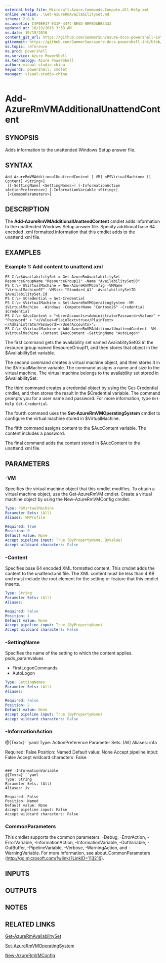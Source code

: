 ```yaml
---
external help file: Microsoft.Azure.Commands.Compute.dll-Help.xml
online version: .\Get-AzureRmAvailabilitySet.md
schema: 2.0.0
ms.assetid: C4F0EE47-E31F-4474-8E5D-0EF8DABB3433
updated_at: 10/19/2016 3:33 AM
ms.date: 10/19/2016
content_git_url: https://github.com/SummerSun/azure-docs-powershell-int/blob/master/azureps-cmdlets-docs/ResourceManager/AzureRM.Compute/v1.3.4/Add-AzureRmVMAdditionalUnattendContent.md
gitcommit: https://github.com/SummerSun/azure-docs-powershell-int/blob/c0d1e448da01261236e9ece01ca5c2a98effbf31/azureps-cmdlets-docs/ResourceManager/AzureRM.Compute/v1.3.4/Add-AzureRmVMAdditionalUnattendContent.md
ms.topic: reference
ms.prod: powershell
ms.service: Azure PowerShell
ms.technology: Azure PowerShell
author: visual-studio-china
keywords: powershell, cmdlet
manager: visual-studio-china
---
```


# Add-AzureRmVMAdditionalUnattendContent

## SYNOPSIS
Adds information to the unattended Windows Setup answer file.

## SYNTAX

```
Add-AzureRmVMAdditionalUnattendContent [-VM] <PSVirtualMachine> [[-Content] <String>]
 [[-SettingName] <SettingNames>] [-InformationAction <ActionPreference>] [-InformationVariable <String>]
 [<CommonParameters>]
```

## DESCRIPTION
The **Add-AzureRmVMAdditionalUnattendContent** cmdlet adds information to the unattended Windows Setup answer file.
Specify additional base 64 encoded .xml formatted information that this cmdlet adds to the unattend.xml file.

## EXAMPLES

### Example 1: Add content to unattend.xml
```
PS C:\>$AvailabilitySet = Get-AzureRmAvailabilitySet -ResourceGroupName "ResourceGroup11" -Name "AvailabilitySet03"
PS C:\> $VirtualMachine = New-AzureRmVMConfig -VMName "VirtualMachine07" -VMSize "Standard_A1" -AvailabilitySetID $AvailabilitySet.Id 
PS C:\> $Credential = Get-Credential
PS C:\> $VirtualMachine = Set-AzureRmVMOperatingSystem -VM $VirtualMachine  -Windows -ComputerName "Contoso26" -Credential $Credential
PS C:\> $AucContent = "<UserAccounts><AdministratorPassword><Value>" + "Password" + "</Value><PlainText>true</PlainText></AdministratorPassword></UserAccounts>";
PS C:\> $VirtualMachine = Add-AzureRmVMAdditionalUnattendContent -VM $VirtualMachine -Content $AucContent -SettingName "AutoLogon"
```

The first command gets the availability set named AvailablitySet03 in the resource group named ResourceGroup11, and then stores that object in the $AvailabilitySet variable.

The second command creates a virtual machine object, and then stores it in the $VirtualMachine variable.
The command assigns a name and size to the virtual machine.
The virtual machine belongs to the availability set stored in $AvailabilitySet.

The third command creates a credential object by using the Get-Credential cmdlet, and then stores the result in the $Credential variable.
The command prompts you for a user name and password.
For more information, type `Get-Help Get-Credential`.

The fourth command uses the **Set-AzureRmVMOperatingSystem** cmdlet to configure the virtual machine stored in $VirtualMachine.

The fifth command assigns content to the $AucContent variable.
The content includes a password.

The final command adds the content stored in $AucContent to the unattend.xml file.

## PARAMETERS

### -VM
Specifies the virtual machine object that this cmdlet modifies.
To obtain a virtual machine object, use the Get-AzureRmVM cmdlet.
Create a virtual machine object by using the New-AzureRmVMConfig cmdlet.

```yaml
Type: PSVirtualMachine
Parameter Sets: (All)
Aliases: VMProfile

Required: True
Position: 0
Default value: None
Accept pipeline input: True (ByPropertyName, ByValue)
Accept wildcard characters: False
```

### -Content
Specifies base 64 encoded XML formatted content.
This cmdlet adds the content to the unattend.xml file.
The XML content must be less than 4 KB and must include the root element for the setting or feature that this cmdlet inserts.

```yaml
Type: String
Parameter Sets: (All)
Aliases: 

Required: False
Position: 1
Default value: None
Accept pipeline input: True (ByPropertyName)
Accept wildcard characters: False
```

### -SettingName
Specifies the name of the setting to which the content applies.
psdx_paramvalues

- FirstLogonCommands
- AutoLogon

```yaml
Type: SettingNames
Parameter Sets: (All)
Aliases: 

Required: False
Position: 2
Default value: None
Accept pipeline input: True (ByPropertyName)
Accept wildcard characters: False
```

### -InformationAction
@{Text=}```yaml
Type: ActionPreference
Parameter Sets: (All)
Aliases: infa

Required: False
Position: Named
Default value: None
Accept pipeline input: False
Accept wildcard characters: False
```

### -InformationVariable
@{Text=}```yaml
Type: String
Parameter Sets: (All)
Aliases: iv

Required: False
Position: Named
Default value: None
Accept pipeline input: False
Accept wildcard characters: False
```

### CommonParameters
This cmdlet supports the common parameters: -Debug, -ErrorAction, -ErrorVariable, -InformationAction, -InformationVariable, -OutVariable, -OutBuffer, -PipelineVariable, -Verbose, -WarningAction, and -WarningVariable. For more information, see about_CommonParameters (http://go.microsoft.com/fwlink/?LinkID=113216).

## INPUTS

## OUTPUTS

## NOTES

## RELATED LINKS

[Get-AzureRmAvailabilitySet](.\Get-AzureRmAvailabilitySet.md)

[Set-AzureRmVMOperatingSystem](.\Set-AzureRmVMOperatingSystem.md)

[New-AzureRmVMConfig](.\New-AzureRmVMConfig.md)


